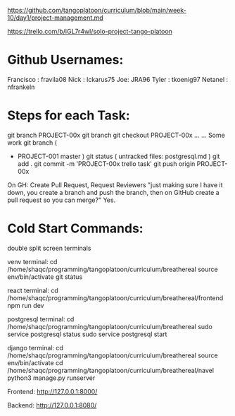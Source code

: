 https://github.com/tangoplatoon/curriculum/blob/main/week-10/day1/project-management.md

https://trello.com/b/iGL7r4wl/solo-project-tango-platoon 

# Github Usernames:
  Francisco : fravila08
  Nick : Ickarus75
  Joe: JRA96
  Tyler : tkoenig97
  Netanel : nfrankeln

# Steps for each Task:
git branch PROJECT-00x
git branch
git checkout PROJECT-00x
  ...
  ...
  Some work
git branch (
  * PROJECT-001
    master
)
git status (
  untracked files:
  postgresql.md
)
git add .
git commit -m 'PROJECT-00x trello task'
git push origin PROJECT-00x

On GH: Create Pull Request, Request Reviewers
 "just making sure I have it down, you create a branch and push the branch, then on GitHub create a pull request so you can merge?" Yes.

# Cold Start Commands:
double split screen terminals

venv terminal:
  cd /home/shaqc/programming/tangoplatoon/curriculum/breathereal
  source env/bin/activate
  git status

react terminal:
  cd /home/shaqc/programming/tangoplatoon/curriculum/breathereal/frontend
  npm run dev

postgresql terminal:
  cd /home/shaqc/programming/tangoplatoon/curriculum/breathereal
  sudo service postgresql status
  sudo service postgresql start

django terminal:
  cd /home/shaqc/programming/tangoplatoon/curriculum/breathereal
  source env/bin/activate
  cd /home/shaqc/programming/tangoplatoon/curriculum/breathereal/navel
  python3 manage.py runserver

Frontend:
http://127.0.0.1:8000/

Backend:
http://127.0.0.1:8080/

